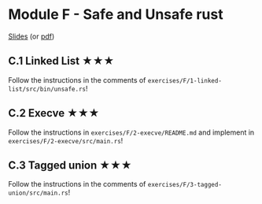# Module F - Safe and Unsafe rust 

[Slides](/slides/F/) (or [pdf](/slides/F-safe-unsafe-rust.pdf))

## C.1 Linked List ★★★

Follow the instructions in the comments of `exercises/F/1-linked-list/src/bin/unsafe.rs`!

## C.2 Execve ★★★

Follow the instructions in `exercises/F/2-execve/README.md` and implement in `exercises/F/2-execve/src/main.rs`!

## C.3 Tagged union ★★★

Follow the instructions in the comments of `exercises/F/3-tagged-union/src/main.rs`!

